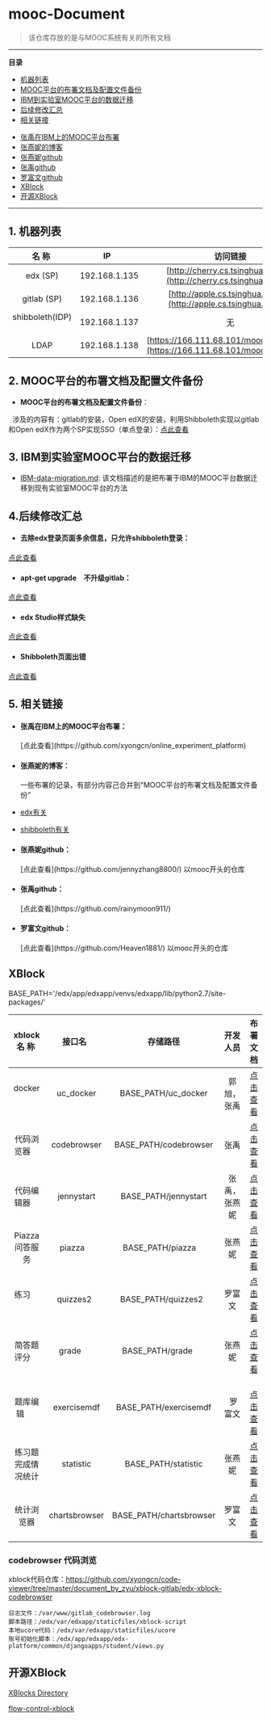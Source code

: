 # mooc-Document
> 该仓库存放的是与MOOC系统有关的所有文档

<hr/>

**目录**
* [机器列表](#framework)
* [MOOC平台的布署文档及配置文件备份](#mooc)
* [IBM到实验室MOOC平台的数据迁移](#migration)
* [后续修改汇总](#modify)
* [相关链接](#link)
 + [张禹在IBM上的MOOC平台布署](#IBM)
 + [张燕妮的博客](#blog)
 + [张燕妮github](#zyni)
 + [张禹github](#zyu)
 + [罗富文github](#lfwen)
 + [XBlock](#xblock)
 + [开源XBlock](#openxblock)
<hr/>

<h2 id="framework">1. 机器列表</h2>

| 名 称  | IP   | 访问链接 |
| :-------------: |:-------------:| :-----:|
| edx (SP)     | 192.168.1.135 | [http://cherry.cs.tsinghua.edu.cn](http://cherry.cs.tsinghua.edu.cn) |
| gitlab (SP)     | 192.168.1.136 | [http://apple.cs.tsinghua.edu.cn](http://apple.cs.tsinghua.edu.cn) |
| shibboleth(IDP)      | 192.168.1.137 |无 |
| LDAP      | 192.168.1.138 |[https://166.111.68.101/mooc/ldapadmin/](https://166.111.68.101/mooc/ldapadmin/) |


<h2 id="mooc">2. MOOC平台的布署文档及配置文件备份</h2>

+ **MOOC平台的布署文档及配置文件备份**：

   涉及的内容有：gitlab的安装，Open edX的安装，利用Shibboleth实现以gitlab和Open edX作为两个SP实现SSO（单点登录）：[点此查看](https://github.com/jennyzhang8800/os_platform)
   
   
<h2 id="migration">3. IBM到实验室MOOC平台的数据迁移</h2>

+ [IBM-data-migration.md](https://github.com/jennyzhang8800/mooc-Document/blob/master/documentation/IBM-data-migration.md): 该文档描述的是把布署于IBM的MOOC平台数据迁移到现有实验室MOOC平台的方法

<h2 id="modify">4.后续修改汇总</h2>

+ <h4 >去除edx登录页面多余信息，只允许shibboleth登录：</h4>
[点此查看](https://github.com/jennyzhang8800/mooc-Document/blob/master/documentation/modify_edx_login_and_register_page.md)

+ <h4 >apt-get upgrade　不升级gitlab：</h4>
[点此查看](http://blog.csdn.net/jenyzhang/article/details/72510631)

+ <h4 >edx Studio样式缺失</h4>

[点此查看](https://github.com/jennyzhang8800/mooc-Document/blob/master/documentation/Studio_css_lost.md)


+ <h4 >Shibboleth页面出错</h4>

[点此查看](https://github.com/jennyzhang8800/mooc-Document/blob/master/documentation/shibboleth_trouble_shooting.md)

<h2 id="link">5. 相关链接</h2>

+ <h4 id="IBM">张禹在IBM上的MOOC平台布署：</h4>[点此查看](https://github.com/xyongcn/online_experiment_platform)

+ <h4 id="blog">张燕妮的博客：</h4>一些布署的记录，有部分内容己合并到“MOOC平台的布署文档及配置文件备份”

 + [edx有关](http://blog.csdn.net/jenyzhang/article/category/3141095)
 + [shibboleth有关](http://blog.csdn.net/jenyzhang/article/category/6337293)
 
+ <h4 id="zyni">张燕妮github：</h4>[点此查看](https://github.com/jennyzhang8800/) 以mooc开头的仓库

+ <h4 id="zyu">张禹github：</h4>[点此查看](https://github.com/rainymoon911/)

+ <h4 id="lfwen">罗富文github：</h4>[点此查看](https://github.com/Heaven1881/) 以mooc开头的仓库


 <h2 id="xblock">XBlock</h2>

BASE_PATH='/edx/app/edxapp/venvs/edxapp/lib/python2.7/site-packages/'

| xblock名 称  | 接口名   | 存储路径 | 开发人员 | 布署文档 |
| :-------------: |:-------------:| :-----:| :-----:| :-----:|
| docker        | uc_docker | BASE_PATH/uc_docker | 郭旭，张禹 | [点击查看](https://github.com/xyongcn/online_experiment_platform/tree/master/XBlock/uc_docker) |
| 代码浏览器     | codebrowser | BASE_PATH/codebrowser | 张禹 | [点击查看](https://github.com/xyongcn/online_experiment_platform/tree/master/XBlock/xblock-codebrowser) |
| 代码编辑器     | jennystart  | BASE_PATH/jennystart  | 张禹，张燕妮 | [点击查看](https://github.com/xyongcn/online_experiment_platform/tree/master/XBlock/xblock-codeeditor) |
| Piazza问答服务 | piazza      | BASE_PATH/piazza      | 张燕妮 | [点击查看](https://github.com/jennyzhang8800/mooc-PiazzaXBlock) |
| 练习           | quizzes2    | BASE_PATH/quizzes2   | 罗富文 | [点击查看](https://github.com/jennyzhang8800/mooc-Quizzes2XBlock) |
| 简答题评分     | grade       | BASE_PATH/grade       | 张燕妮 | [点击查看](https://github.com/jennyzhang8800/grade_xblock) |
| 题库编辑       | exercisemdf | BASE_PATH/exercisemdf |  罗富文|   [点击查看](https://github.com/jennyzhang8800/mooc-ExerciseMdf) |
| 练习题完成情况统计 | statistic | BASE_PATH/statistic | 张燕妮 | [点击查看](https://github.com/jennyzhang8800/mooc-StatisticXblock) |
| 统计浏览器 | chartsbrowser |BASE_PATH/chartsbrowser | 罗富文| [点击查看](https://github.com/Heaven1881/mooc-ChartsBrowser) |
### codebrowser 代码浏览

xblock代码仓库：https://github.com/xyongcn/code-viewer/tree/master/document_by_zyu/xblock-gitlab/edx-xblock-codebrowser
```
日志文件：/var/www/gitlab_codebrowser.log
脚本路径：/edx/var/edxapp/staticfiles/xblock-script
本地ucore代码：/edx/var/edxapp/staticfiles/ucore
账号初始化脚本：/edx/app/edxapp/edx-platform/common/djangoapps/student/views.py
```

 <h2 id="openxblock">开源XBlock</h2>
 
 [XBlocks Directory](https://openedx.atlassian.net/wiki/display/COMM/XBlocks+Directory)
 
 [flow-control-xblock](https://github.com/eduNEXT/flow-control-xblock)

